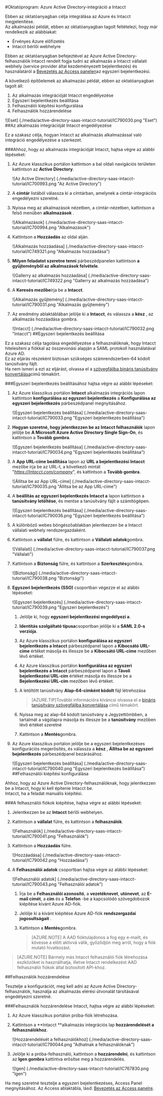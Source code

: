 <properties 
    pageTitle="Oktatóprogram: Azure Active Directory-integráció a Intacct |} Microsoft Azure" 
    description="Megtudhatja, hogyan használhatja a Intacct az Azure Active Directory ahhoz, hogy az egyszeri bejelentkezés, automatikus kiépítési és az egyéb!" 
    services="active-directory" 
    authors="jeevansd"  
    documentationCenter="na" 
    manager="femila"/>
<tags 
    ms.service="active-directory" 
    ms.devlang="na" 
    ms.topic="article" 
    ms.tgt_pltfrm="na" 
    ms.workload="identity" 
    ms.date="09/29/2016" 
    ms.author="jeedes" />

#<a name="tutorial-azure-active-directory-integration-with-intacct"></a>Oktatóprogram: Azure Active Directory-integráció a Intacct
  
Ebben az oktatóanyagban célja integrálása az Azure és Intacct megjelenítése.  
Az alkalmazási példát, ebben az oktatóanyagban tagolt feltételezi, hogy már rendelkezik az alábbiakat:

-   Érvényes Azure előfizetés
-   Intacct bérlői webhelyre
  
Ebben az oktatóanyagban befejeztével az Azure Active Directory-felhasználók Intacct rendelt fogja tudni az alkalmazás a Intacct vállalati webhely (service provider által kezdeményezett bejelentkezés) és használatáról a [Bevezetés az Access panelen](active-directory-saas-access-panel-introduction.md)az egyszeri bejelentkezési.
  
A következő építőelemek az alkalmazási példát, ebben az oktatóanyagban tagolt áll:

1.  Az alkalmazás integrációját Intacct engedélyezése
2.  Egyszeri bejelentkezés beállítása
3.  Felhasználói kiépítési konfigurálása
4.  Felhasználók hozzárendelése

![Eset] (./media/active-directory-saas-intacct-tutorial/IC790030.png "Eset")
##<a name="enabling-the-application-integration-for-intacct"></a>Az alkalmazás integrációját Intacct engedélyezése
  
Ez a szakasz célja, hogyan Intacct az alkalmazás alkalmazással való integráció engedélyezése a szerkezet.

###<a name="to-enable-the-application-integration-for-intacct-perform-the-following-steps"></a>Ahhoz, hogy az alkalmazás integrációját Intacct, hajtsa végre az alábbi lépéseket:

1.  Az Azure klasszikus portálon kattintson a bal oldali navigációs területen kattintson az **Active Directory**.

    ![Az Active Directory] (./media/active-directory-saas-intacct-tutorial/IC700993.png "Az Active Directory")

2.  A **címtár** listából válassza ki a címtárban, amelynek a címtár-integrációs engedélyezni szeretné.

3.  Nyissa meg az alkalmazások nézetben, a címtár-nézetben, kattintson a felső menüben **alkalmazások** .

    ![Alkalmazások] (./media/active-directory-saas-intacct-tutorial/IC700994.png "Alkalmazások")

4.  Kattintson a **Hozzáadás** az oldal alján.

    ![Alkalmazás hozzáadása] (./media/active-directory-saas-intacct-tutorial/IC749321.png "Alkalmazás hozzáadása")

5.  **Milyen feladatot szeretne tenni** párbeszédpanelen kattintson **a gyűjteményből az alkalmazások felvétele**.

    ![Gallerry az alkalmazás hozzáadása] (./media/active-directory-saas-intacct-tutorial/IC749322.png "Gallerry az alkalmazás hozzáadása")

6.  A **Keresés mezőbe**írja be a **Intacct**.

    ![Alkalmazás gyűjtemény] (./media/active-directory-saas-intacct-tutorial/IC790031.png "Alkalmazás gyűjtemény")

7.  Az eredmény ablaktáblában jelölje ki a **Intacct**, és válassza a **kész** , az alkalmazás hozzáadása gombra.

    ![Intacct] (./media/active-directory-saas-intacct-tutorial/IC790032.png "Intacct")
##<a name="configuring-single-sign-on"></a>Egyszeri bejelentkezés beállítása
  
Ez a szakasz célja tagolása engedélyezése a felhasználóknak, hogy Intacct hitelesíteni a fiókkal az összevonási alapján a SAML protokoll használatával Azure AD.  
Ez az eljárás részeként biztosan szükséges számrendszerben-64 kódolt tanúsítvány fájlt.  
Ha nem ismeri a ezt az eljárást, olvassa el a [szövegfájlba bináris tanúsítvány konvertálása](http://youtu.be/PlgrzUZ-Y1o)című témakört.

###<a name="to-configure-single-sign-on-perform-the-following-steps"></a>Egyszeri bejelentkezés beállításához hajtsa végre az alábbi lépéseket:

1.  Az Azure klasszikus portálon **Intacct** alkalmazás integrációs lapon kattintson **konfigurálása az egyszeri bejelentkezés** a **Konfigurálása az egyszeri bejelentkezés** párbeszédpanel megnyitásához.

    ![Egyszeri bejelentkezés beállítása] (./media/active-directory-saas-intacct-tutorial/IC790033.png "Egyszeri bejelentkezés beállítása")

2.  **Hogyan szeretné, hogy jelentkezzen be az Intacct felhasználók** lapon jelölje be **A Microsoft Azure Active Directory Single Sign-On**, és kattintson a **Tovább gombra**.

    ![Egyszeri bejelentkezés beállítása] (./media/active-directory-saas-intacct-tutorial/IC790034.png "Egyszeri bejelentkezés beállítása")

3.  A **App URL-címe beállítása** lapon az **URL a bejelentkezési Intacct** mezőbe írja be az URL-t, a következő mintát "*https://Intacct.com/company*", és kattintson a **Tovább gombra**.

    ![Állítsa be az App URL-címe] (./media/active-directory-saas-intacct-tutorial/IC790035.png "Állítsa be az App URL-címe")

4.  A **beállítás az egyszeri bejelentkezés Intacct a** lapon kattintson a **tanúsítvány letöltése**, és mentse a tanúsítvány fájlt a számítógépen.

    ![Egyszeri bejelentkezés beállítása] (./media/active-directory-saas-intacct-tutorial/IC790036.png "Egyszeri bejelentkezés beállítása")

5.  A különböző webes böngészőablakban jelentkezzen be a Intacct vállalati webhely rendszergazdaként.

6.  Kattintson a **vállalat** fülre, és kattintson a **Vállalati adatok**gombra.

    ![Vállalati] (./media/active-directory-saas-intacct-tutorial/IC790037.png "Vállalati")

7.  Kattintson a **Biztonság** fülre, és kattintson a **Szerkesztés**gombra.

    ![Biztonsági] (./media/active-directory-saas-intacct-tutorial/IC790038.png "Biztonsági")

8.  **Egyszeri bejelentkezés (SSO)** csoportban végezze el az alábbi lépéseket:

    ![Egyszeri bejelentkezés] (./media/active-directory-saas-intacct-tutorial/IC790039.png "Egyszeri bejelentkezés")

    1.  Jelölje ki, hogy **egyszeri bejelentkezési engedélyezi a**.
    2.  **Identitás szolgáltató típusa**csoportban jelölje ki a **SAML 2.0-s verziója**.
    3.  Az Azure klasszikus portálon **konfigurálása az egyszeri bejelentkezés a Intacct** párbeszédpanel lapon a **Kibocsátó URL-címe** értéket másolja és illessze be a **Kibocsátó URL-címe** mezőben lévő értéket.
    4.  Az Azure klasszikus portálon **konfigurálása az egyszeri bejelentkezés a Intacct** párbeszédpanel lapon a **Távoli bejelentkezési URL-cím** értéket másolja és illessze be a **Bejelentkezési URL-cím** mezőben lévő értéket.
    5.  A letöltött tanúsítvány **Alap-64-címként kódolt** fájl létrehozása
        
        >[AZURE.TIP]További információra kíváncsi olvassa el a [bináris tanúsítvány szövegfájlba konvertálása](http://youtu.be/PlgrzUZ-Y1o) című témakört.

    6.  Nyissa meg az alap-64 kódolt tanúsítvány a Jegyzettömbben, a tartalmát a vágólapra másolja és illessze be a **tanúsítvány** mezőben lévő értéket szeretné
    7.  Kattintson a **Mentés**gombra.

9.  Az Azure klasszikus portálon jelölje be a egyszeri bejelentkezéses konfigurációs megerősítés, és válassza a **kész** , **Állítsa be az egyszeri bejelentkezés** párbeszédpanel bezárásához.

    ![Egyszeri bejelentkezés beállítása] (./media/active-directory-saas-intacct-tutorial/IC790040.png "Egyszeri bejelentkezés beállítása")
##<a name="configuring-user-provisioning"></a>Felhasználói kiépítési konfigurálása
  
Ahhoz, hogy az Azure Active Directory-felhasználóknak, hogy jelentkezzen be a Intacct, hogy ki kell építenie Intacct be.  
Intacct, ha a feladat manuális kiépítési.

###<a name="to-provision-a-user-accounts-perform-the-following-steps"></a>A felhasználói fiókok kiépítése, hajtsa végre az alábbi lépéseket:

1.  Jelentkezzen be az **Intacct** bérlői webhelyen.

2.  Kattintson a **vállalat** fülre, és kattintson a **felhasználók**.

    ![Felhasználók] (./media/active-directory-saas-intacct-tutorial/IC790041.png "Felhasználók")

3.  Kattintson a **Hozzáadás** fülre.

    ![Hozzáadása] (./media/active-directory-saas-intacct-tutorial/IC790042.png "Hozzáadása")

4.  A **Felhasználói adatok** csoportban hajtsa végre az alábbi lépéseket:

    ![Felhasználói adatok] (./media/active-directory-saas-intacct-tutorial/IC790043.png "Felhasználói adatok")

    1.  Írja be a **Felhasználói azonosító**, a **vezetéknevet**, **utónevet**, az **E-mail címét**, a **cím** és a **Telefon** -be a kapcsolódó szövegdobozok kiépítése kívánt Azure AD-fiók.
    2.  Jelölje ki a kívánt kiépítése Azure AD-fiók **rendszergazdai jogosultságait** .
    3.  Kattintson a **Mentés**gombra.
        
        >[AZURE.NOTE] A AAD fióktulajdonos a fog egy e-mailt, és kövesse a előtt aktívvá válik, győződjön meg arról, hogy a fiók mutató hivatkozást.

>[AZURE.NOTE] Bármely más Intacct felhasználói fiók létrehozása eszközöket is használhatja, illetve Intacct rendelkezést AAD felhasználói fiókok által biztosított API-khoz.

##<a name="assigning-users"></a>Felhasználók hozzárendelése
  
Tesztelje a konfigurációt, meg kell adni az Azure Active Directory-felhasználók, használja az alkalmazás elérési útvonalát társításával engedélyezni szeretné.

###<a name="to-assign-users-to-intacct-perform-the-following-steps"></a>Felhasználók hozzárendelése Intacct, hajtsa végre az alábbi lépéseket:

1.  Az Azure klasszikus portálon próba-fiók létrehozása.

2.  Kattintson a **Intacct **alkalmazás integrációs lap **hozzárendelését a felhasználókhoz**.

    ![Hozzárendelését a felhasználókhoz] (./media/active-directory-saas-intacct-tutorial/IC790044.png "Adhatnak a felhasználóknak")

3.  Jelölje ki a próba-felhasználó, kattintson a **hozzárendelni**, és kattintson az **Igen gombra** kattintva erősítse meg a hozzárendelés.

    ![Igen] (./media/active-directory-saas-intacct-tutorial/IC767830.png "Igen")
  
Ha meg szeretné tesztelje a egyszeri bejelentkezéses, Access Panel megnyitásához. Az Access ablaktábla, lásd: [Bevezetés az Access panelre](active-directory-saas-access-panel-introduction.md).